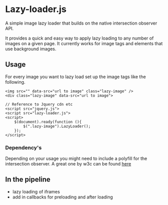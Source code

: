 # Lazy-loader.js

A simple image lazy loader that builds on the native intersection observer API.

It provides a quick and easy way to apply lazy loading to any number of images 
on a given page. It currently works for image tags and elements that use background images. 


## Usage

For every image you want to lazy load set up the image tags like the following.

```
<img src="" data-src="url to image" class="lazy-image" />
<div class="lazy-image" data-src="url to image">

// Reference to Jquery cdn etc
<script src="jquery.js">
<script src="lazy-loader.js">
<script>
    $(document).ready(function (){
        $(".lazy-image").LazyLoader();
    });
</script>
```

### Dependency's

Depending on your usage you might need to include a polyfill for the intersection observer. 
A great one by w3c can be found [here](https://github.com/w3c/IntersectionObserver/tree/master/polyfill) 

## In the pipeline

* lazy loading of iframes
* add in callbacks for preloading and after loading